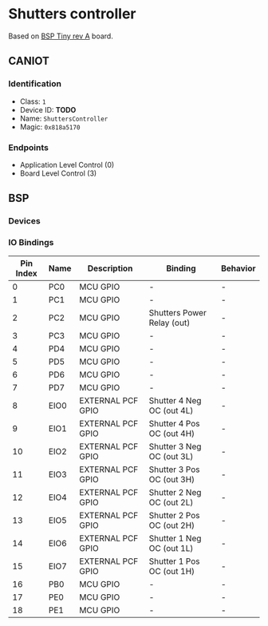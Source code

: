 # Shutters controller

Based on [BSP Tiny rev A](bsp-tiny.md) board.

## CANIOT

### Identification
- Class: `1`
- Device ID: **TODO**
- Name: `ShuttersController`
- Magic: `0x818a5170`

### Endpoints

- Application Level Control (0)
- Board Level Control (3)

## BSP

### Devices

### IO Bindings

| Pin Index | Name | Description       | Binding                    | Behavior |
| --------- | ---- | ----------------- | -------------------------- | -------- |
| 0         | PC0  | MCU GPIO          | -                          | -        |
| 1         | PC1  | MCU GPIO          | -                          | -        |
| 2         | PC2  | MCU GPIO          | Shutters Power Relay (out) | -        |
| 3         | PC3  | MCU GPIO          | -                          | -        |
| 4         | PD4  | MCU GPIO          | -                          | -        |
| 5         | PD5  | MCU GPIO          | -                          | -        |
| 6         | PD6  | MCU GPIO          | -                          | -        |
| 7         | PD7  | MCU GPIO          | -                          | -        |
| 8         | EIO0 | EXTERNAL PCF GPIO | Shutter 4 Neg OC (out 4L)  | -        |
| 9         | EIO1 | EXTERNAL PCF GPIO | Shutter 4 Pos OC (out 4H)  | -        |
| 10        | EIO2 | EXTERNAL PCF GPIO | Shutter 3 Neg OC (out 3L)  | -        |
| 11        | EIO3 | EXTERNAL PCF GPIO | Shutter 3 Pos OC (out 3H)  | -        |
| 12        | EIO4 | EXTERNAL PCF GPIO | Shutter 2 Neg OC (out 2L)  | -        |
| 13        | EIO5 | EXTERNAL PCF GPIO | Shutter 2 Pos OC (out 2H)  | -        |
| 14        | EIO6 | EXTERNAL PCF GPIO | Shutter 1 Neg OC (out 1L)  | -        |
| 15        | EIO7 | EXTERNAL PCF GPIO | Shutter 1 Pos OC (out 1H)  | -        |
| 16        | PB0  | MCU GPIO          | -                          | -        |
| 17        | PE0  | MCU GPIO          | -                          | -        |
| 18        | PE1  | MCU GPIO          | -                          | -        |